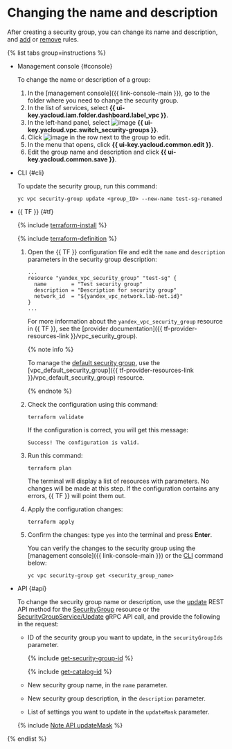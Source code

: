 # Changing the name and description

After creating a security group, you can change its name and description, and [add](security-group-add-rule.md) or [remove](security-group-delete-rule.md) rules.

{% list tabs group=instructions %}

- Management console {#console}

   To change the name or description of a group:

   1. In the [management console]({{ link-console-main }}), go to the folder where you need to change the security group.
   1. In the list of services, select **{{ ui-key.yacloud.iam.folder.dashboard.label_vpc }}**.
   1. In the left-hand panel, select ![image](../../_assets/console-icons/shield.svg) **{{ ui-key.yacloud.vpc.switch_security-groups }}**.
   1. Click ![image](../../_assets/console-icons/ellipsis.svg) in the row next to the group to edit.
   1. In the menu that opens, click **{{ ui-key.yacloud.common.edit }}**.
   1. Edit the group name and description and click **{{ ui-key.yacloud.common.save }}**.

- CLI {#cli}

   To update the security group, run this command:

   ```
   yc vpc security-group update <group_ID> --new-name test-sg-renamed
   ```

- {{ TF }} {#tf}

   {% include [terraform-install](../../_includes/terraform-install.md) %}

   {% include [terraform-definition](../../_tutorials/terraform-definition.md) %}

   1. Open the {{ TF }} configuration file and edit the `name` and `description` parameters in the security group description:

      ```hcl
      ...
      resource "yandex_vpc_security_group" "test-sg" {
        name        = "Test security group"
        description = "Description for security group"
        network_id  = "${yandex_vpc_network.lab-net.id}"
      }
      ...
      ```

      For more information about the `yandex_vpc_security_group` resource in {{ TF }}, see the [provider documentation]({{ tf-provider-resources-link }}/vpc_security_group).

      {% note info %}

      To manage the [default security group](../../vpc/concepts/security-groups#default-security-group), use the [vpc_default_security_group]({{ tf-provider-resources-link }}/vpc_default_security_group) resource.

      {% endnote %}

   1. Check the configuration using this command:

      ```
      terraform validate
      ```

      If the configuration is correct, you will get this message:

      ```
      Success! The configuration is valid.
      ```

   1. Run this command:

      ```
      terraform plan
      ```

      The terminal will display a list of resources with parameters. No changes will be made at this step. If the configuration contains any errors, {{ TF }} will point them out.

   1. Apply the configuration changes:

      ```
      terraform apply
      ```

   1. Confirm the changes: type `yes` into the terminal and press **Enter**.

      You can verify the changes to the security group using the [management console]({{ link-console-main }}) or the [CLI](../../cli/quickstart.md) command below:

      ```
      yc vpc security-group get <security_group_name>
      ```

- API {#api}

   To change the security group name or description, use the [update](../api-ref/SecurityGroup/update.md) REST API method for the [SecurityGroup](../api-ref/SecurityGroup/index.md) resource or the [SecurityGroupService/Update](../api-ref/grpc/security_group_service.md#Update) gRPC API call, and provide the following in the request:

   * ID of the security group you want to update, in the `securityGroupIds` parameter.

      {% include [get-security-group-id](../../_includes/vpc/get-security-group-id.md) %}

      {% include [get-catalog-id](../../_includes/get-catalog-id.md) %}

   * New security group name, in the `name` parameter.
   * New security group description, in the `description` parameter.
   * List of settings you want to update in the `updateMask` parameter.

   {% include [Note API updateMask](../../_includes/note-api-updatemask.md) %}

{% endlist %}
